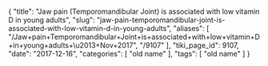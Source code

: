 {
    "title": "Jaw pain (Temporomandibular Joint) is associated with low vitamin D in young adults",
    "slug": "jaw-pain-temporomandibular-joint-is-associated-with-low-vitamin-d-in-young-adults",
    "aliases": [
        "/Jaw+pain+Temporomandibular+Joint+is+associated+with+low+vitamin+D+in+young+adults+\u2013+Nov+2017",
        "/9107"
    ],
    "tiki_page_id": 9107,
    "date": "2017-12-16",
    "categories": [
        "old name"
    ],
    "tags": [
        "old name"
    ]
}